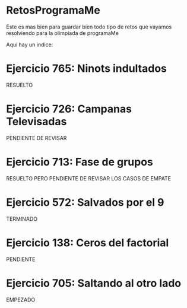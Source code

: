 # RetosProgramaMe
Este es mas bien para guardar bien todo tipo de retos que vayamos resolviendo para la olimpiada de programaMe

Aqui hay un indice:

# Ejercicio 765: Ninots indultados
RESUELTO

# Ejercicio 726: Campanas Televisadas
PENDIENTE DE REVISAR

# Ejercicio 713: Fase de grupos
RESUELTO PERO PENDIENTE DE REVISAR LOS CASOS DE EMPATE

# Ejercicio 572: Salvados por el 9
TERMINADO

# Ejercicio 138: Ceros del factorial
PENDIENTE

# Ejercicio 705: Saltando al otro lado
EMPEZADO